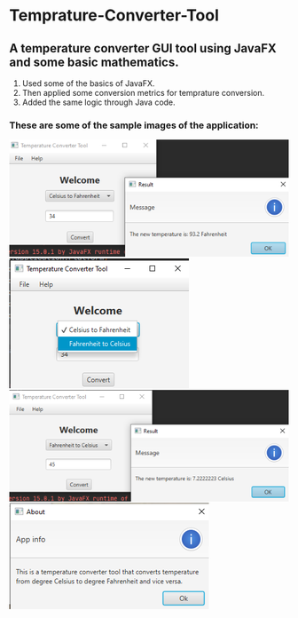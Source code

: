 # Temprature-Converter-Tool
## A temperature converter GUI tool using JavaFX and some basic mathematics.
1. Used some of the basics of JavaFX.
2. Then applied some conversion metrics for temprature conversion.
3. Added the same logic through Java code.

### These are some of the sample images of the application:
<img src = "images/Screenshot (732).png">
<img src = "images/Screenshot (733).png">
<img src = "images/Screenshot (734).png">
<img src = "images/Screenshot (735).png">
